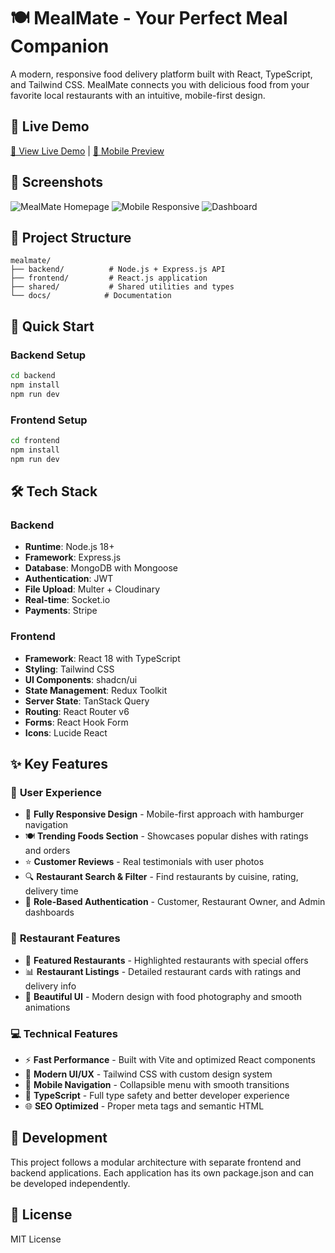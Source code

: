 # 🍽️ MealMate - Your Perfect Meal Companion

A modern, responsive food delivery platform built with React, TypeScript, and Tailwind CSS. MealMate connects you with delicious food from your favorite local restaurants with an intuitive, mobile-first design.

## 🌟 **Live Demo**
[🔗 View Live Demo](your-deployment-url-here) | [📱 Mobile Preview](your-mobile-demo-url)

## 📸 **Screenshots**
![MealMate Homepage](./screenshots/homepage.png)
![Mobile Responsive](./screenshots/mobile.png)
![Dashboard](./screenshots/dashboard.png)

## 📁 Project Structure

```
mealmate/
├── backend/          # Node.js + Express.js API
├── frontend/         # React.js application
├── shared/           # Shared utilities and types
└── docs/            # Documentation
```

## 🚀 Quick Start

### Backend Setup
```bash
cd backend
npm install
npm run dev
```

### Frontend Setup
```bash
cd frontend
npm install
npm run dev
```

## 🛠️ Tech Stack

### Backend
- **Runtime**: Node.js 18+
- **Framework**: Express.js
- **Database**: MongoDB with Mongoose
- **Authentication**: JWT
- **File Upload**: Multer + Cloudinary
- **Real-time**: Socket.io
- **Payments**: Stripe

### Frontend
- **Framework**: React 18 with TypeScript
- **Styling**: Tailwind CSS
- **UI Components**: shadcn/ui
- **State Management**: Redux Toolkit
- **Server State**: TanStack Query
- **Routing**: React Router v6
- **Forms**: React Hook Form
- **Icons**: Lucide React

## ✨ **Key Features**

### 🎯 **User Experience**
- 📱 **Fully Responsive Design** - Mobile-first approach with hamburger navigation
- 🍽️ **Trending Foods Section** - Showcases popular dishes with ratings and orders
- ⭐ **Customer Reviews** - Real testimonials with user photos
- 🔍 **Restaurant Search & Filter** - Find restaurants by cuisine, rating, delivery time
- 👤 **Role-Based Authentication** - Customer, Restaurant Owner, and Admin dashboards

### 🏪 **Restaurant Features**
- 🍕 **Featured Restaurants** - Highlighted restaurants with special offers
- 📊 **Restaurant Listings** - Detailed restaurant cards with ratings and delivery info
- 🎨 **Beautiful UI** - Modern design with food photography and smooth animations

### 💻 **Technical Features**
- ⚡ **Fast Performance** - Built with Vite and optimized React components
- 🎨 **Modern UI/UX** - Tailwind CSS with custom design system
- 📱 **Mobile Navigation** - Collapsible menu with smooth transitions
- 🔐 **TypeScript** - Full type safety and better developer experience
- 🌐 **SEO Optimized** - Proper meta tags and semantic HTML

## 🔧 Development

This project follows a modular architecture with separate frontend and backend applications. Each application has its own package.json and can be developed independently.

## 📄 License

MIT License
